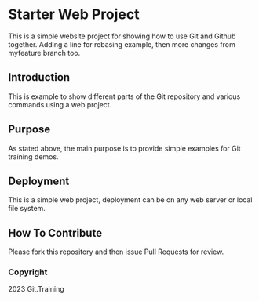 # Starter Web Project
This is a simple website project for showing how to use Git and Github together. Adding a line for rebasing example, then more changes from myfeature branch too.

## Introduction
This is example to show different parts of the Git repository and various commands using a web project.

## Purpose
As stated above, the main purpose is to provide simple examples for Git training demos.

## Deployment
This is a simple web project, deployment can be on any web server or local file system.

## How To Contribute
Please fork this repository and then issue Pull Requests for review.

### Copyright
2023 Git.Training